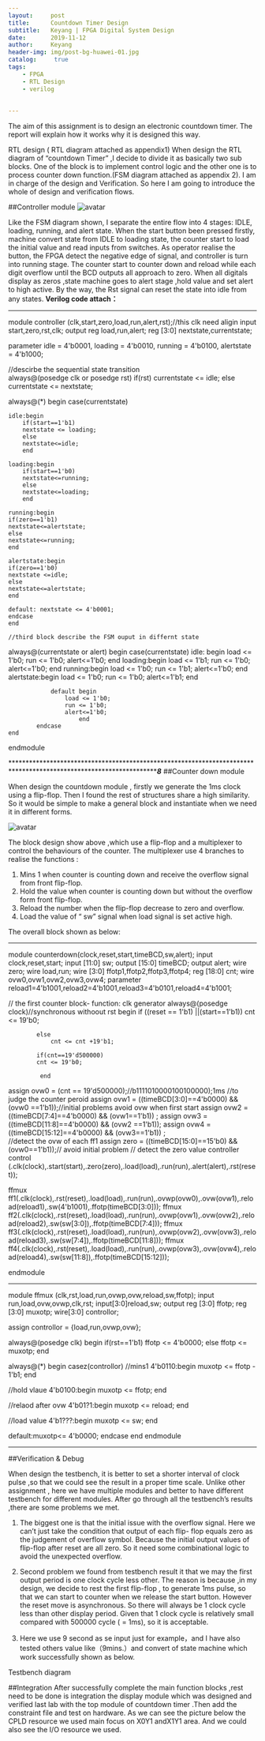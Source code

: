 ```yaml
---
layout:     post
title:      Countdown Timer Design
subtitle:   Keyang | FPGA Digital System Design
date:       2019-11-12
author:     Keyang
header-img: img/post-bg-huawei-01.jpg
catalog: 	 true
tags:
    - FPGA
    - RTL Design
    - verilog
    
    
---
```

The aim of this assignment is to design an electronic countdown timer. The report will explain how it works why it is designed this way.

RTL design ( RTL diagram attached as appendix1)
When design the RTL diagram of “countdown Timer” ,I decide to divide it as basically two sub blocks. One of the block is to implement control logic and the other one is to process counter down function.(FSM diagram attached as appendix 2).
 I am in charge of the design and Verification. So here I am going to introduce the whole of design and verification flows.

##Controller module
 ![avatar](/img/controller.png)
 
Like the FSM diagram shown, I separate the entire flow into 4 stages: IDLE, loading, running, and alert state.
When the start button been pressed firstly, machine convert state from IDLE to loading state, the counter start to load the initial value and read inputs from switches.
As operator realise the button, the FPGA detect the negative edge of signal, and controller is turn into running stage. The counter start to counter down and reload while each digit overflow until the BCD outputs all approach to zero.
When all digitals display as zeros ,state machine goes to alert stage ,hold value and set alert to high active. By the way, the Rst signal can reset the state into idle from any states.
**Verilog code attach：**
************************************************************************************************************************************
module controller (clk,start,zero,load,run,alert,rst);//this clk  need aligin 
input start,zero,rst,clk;
output reg load,run,alert;
reg [3:0] nextstate,currentstate;


parameter  idle = 4'b0001,
		loading = 4'b0010,
		running = 4'b0100,
		alertstate = 4'b1000;
		
//descirbe the sequential state transition		 
always@(posedge clk or posedge rst)
	if(rst)
		currentstate <= idle;
	else
		currentstate <= nextstate;
		
		
always@(*)
	begin
	case(currentstate)
	
	idle:begin
		if(start==1'b1)
		nextstate <= loading;
		else
		nextstate<=idle;
		end
		
	loading:begin
		if(start==1'b0)
		nextstate<=running;
		else
		nextstate<=loading;
		end
		
	running:begin
	if(zero==1'b1)
	nextstate<=alertstate;
	else
	nextstate<=running;
	end	
	
	alertstate:begin
	if(zero==1'b0)
	nextstate <=idle;
	else
	nextstate<=alertstate;
	end
	
	default: nextstate <= 4'b0001;
	endcase
	end
	
	//third block describe the FSM ouput in differnt state
always@(currentstate or alert)
	begin
			case(currentstate)
				idle: begin
				    load <= 1'b0;
				    run <= 1'b0;
					alert<=1'b0;
				    end
				loading:begin
				        load <= 1'b1;
						run <= 1'b0;
						alert<=1'b0;
				        end
				running:begin 
				        load <= 1'b0;
						run <= 1'b1;
						alert<=1'b0;
				    end
				alertstate:begin
				       load <= 1'b0;
						run <= 1'b0;
						alert<=1'b1;
				    end
				
				default begin 
					load <= 1'b0;
				    run <= 1'b0;
					alert<=1'b0;
				        end
			endcase	
    end
endmodule

*********************************************************************************************************************8***
##Counter down module

When design the countdown module , firstly we generate the 1ms clock using a flip-flop.
 Then I found the rest of structures share a high similarity. So it would be simple to make a general block and instantiate when we need it in different forms.
 
![avatar](/img/countdown.png)





The block design show above ,which  use a flip-flop and a multiplexer to control the behaviours of the counter.
The multiplexer use 4 branches to realise the functions :
1.	Mins 1 when counter is counting down and receive the overflow signal from front flip-flop.
2.	Hold the value when counter is counting down but without the overflow form front flip-flop.
3.	Reload the number when the flip-flop decrease to zero and overflow.
4.	Load the value of “ sw” signal when load signal is set active high.

The overall block shown as below:
************************************************************************************************************************************
 module counterdown(clock,reset,start,timeBCD,sw,alert);
input clock,reset,start;
input [11:0] sw;
output [15:0] timeBCD;
output alert;
wire  zero;
wire load,run;
wire [3:0] ffotp1,ffotp2,ffotp3,ffotp4;
reg [18:0] cnt;
wire ovw0,ovw1,ovw2,ovw3,ovw4;
parameter reload1=4'b1001,reload2=4'b1001,reload3=4'b0101,reload4=4'b1001;

// the first counter block- function: clk generator 
	always@(posedge clock)//synchronous withoout rst
		begin
			if ((reset == 1'b1) ||(start==1'b1))
				cnt <= 19'b0;
			
			else
				cnt <= cnt +19'b1;
					
			if(cnt==19'd500000) 
			cnt <= 19'b0;
				
             end
		
assign ovw0 = (cnt == 19'd500000);//b1111010000100100000);1ms 
	//to judge the counter peroid
assign ovw1 = ((timeBCD[3:0]==4'b0000)  && (ovw0 ==1'b1));//initial problems avoid ovw when first start
assign ovw2 = ((timeBCD[7:4]==4'b0000)  && (ovw1==1'b1)) ;
assign ovw3 = ((timeBCD[11:8]==4'b0000)  && (ovw2 ==1'b1));
assign ovw4 = ((timeBCD[15:12]==4'b0000)  && (ovw3==1'b1)) ;	
//detect the ovw of each ff1
assign zero = ((timeBCD[15:0]==15'b0) && (ovw0==1'b1));// avoid initial problem
// detect the zero value
controller control (.clk(clock),.start(start),.zero(zero),.load(load),.run(run),.alert(alert),.rst(reset));

ffmux ff1(.clk(clock),.rst(reset),.load(load),.run(run),.ovwp(ovw0),.ovw(ovw1),.reload(reload1),.sw(4'b1001),.ffotp(timeBCD[3:0]));
ffmux ff2(.clk(clock),.rst(reset),.load(load),.run(run),.ovwp(ovw1),.ovw(ovw2),.reload(reload2),.sw(sw[3:0]),.ffotp(timeBCD[7:4]));
ffmux ff3(.clk(clock),.rst(reset),.load(load),.run(run),.ovwp(ovw2),.ovw(ovw3),.reload(reload3),.sw(sw[7:4]),.ffotp(timeBCD[11:8]));
ffmux ff4(.clk(clock),.rst(reset),.load(load),.run(run),.ovwp(ovw3),.ovw(ovw4),.reload(reload4),.sw(sw[11:8]),.ffotp(timeBCD[15:12]));





endmodule


************************************************************************************************************************************
module ffmux (clk,rst,load,run,ovwp,ovw,reload,sw,ffotp);
input run,load,ovw,ovwp,clk,rst;
input[3:0]reload,sw;
output reg [3:0] ffotp;
reg [3:0] muxotp;
wire[3:0] controllor;

assign controllor = {load,run,ovwp,ovw};

always@(posedge clk)
begin
if(rst==1'b1)
	ffotp <= 4'b0000;
else 
	ffotp <= muxotp;
end


always@(*)
begin
 casez(controllor)
//mins1 
4'b0110:begin
		muxotp <= ffotp - 1'b1;
		end

//hold vlaue
4'b0100:begin
		muxotp <= ffotp;
		end
		
//relaod after ovw
4'b01?1:begin
		muxotp <= reload;
		end
		
//load value
4'b1???:begin
		muxotp  <= sw;
		end

default:muxotp<= 4'b0000;
endcase
end
endmodule


***********************************************************************************************************************************
##Verification & Debug
  
When design the testbench, it is better to set a shorter interval of clock pulse ,so that we could  see the result in a proper time scale. Unlike other assignment , here we have multiple modules and better to have different testbench for different modules.
After go through all the testbench’s results ,there are some problems we met.

1.	The biggest one is that the initial issue with the overflow signal. 
Here we can’t just take the condition that output of each flip- flop equals zero as the judgement of overflow symbol. Because the initial output values of flip-flop after reset are all zero. So it need some combinational logic to avoid the unexpected overflow.
2.	Second problem we found from testbench result it that we may the first output period is one clock cycle less other.
  The reason is because ,in my design, we decide to rest the first flip-flop , to generate 1ms pulse, so that  we can start to counter when we release the start button. However the reset move is asynchronous. So there will always be 1 clock cycle less than other display period.
 Given that 1 clock cycle is relatively small compared with 500000 cycle ( = 1ms), so it is acceptable.

3.	 Here we use 9 second as se input just for example，and I have also tested others value like（9mins.）and convert of state machine which work successfully shown as below. 

Testbench diagram
 
 
##Integration
After successfully complete the main function blocks ,rest need to be done is integration the display module which was designed and verified last lab  with the top module of countdown timer .Then add the constraint file and test on hardware.
As we can see the picture below the CPLD resource we used main focus on X0Y1 andX1Y1 area. And we could also see the I/O resource we used. 

